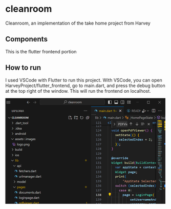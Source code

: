 # cleanroom

Cleanroom, an implementation of the take home project from Harvey

## Components

This is the flutter frontend portion 

## How to run 

I used VSCode with Flutter to run this project. With VSCode, you can open HarveyProject/flutter_frontend, go to main.dart, and press the debug button at the top right of the window. This will run the frontend on localhost. 

<img src="readme/img/run_flutter.png" alt="Alt text" width="500"/>



